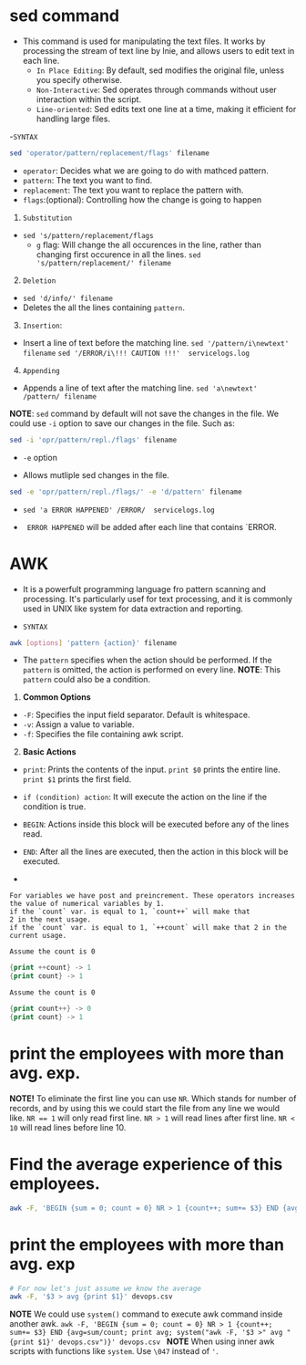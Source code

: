 # sed command
- This command is used for manipulating the text files. It works by processing the stream of text line by lnie, and allows users to edit text in each line. 
    * `In Place Editing`: By default, sed modifies the original file, unless you specify otherwise. 
    * `Non-Interactive`: Sed operates through commands without user interaction within the script. 
    * `Line-oriented`: Sed edits text one line at a time, making it efficient for handling large files. 

-`SYNTAX`
```bash
sed 'operator/pattern/replacement/flags' filename
```
* `operator`: Decides what we are going to do with mathced 
pattern. 
* `pattern`: The text you want to find. 
* `replacement`: The text you want to replace the pattern with.
* `flags`:(optional): Controlling how the change is going to happen

1. `Substitution`
- `sed 's/pattern/replacement/flags`
    * `g` flag: Will change the all occurences in the line, rather than changing first occurence in all the lines. 
`sed 's/pattern/replacement/' filename`
2. `Deletion`
-  `sed 'd/info/' filename`
- Deletes the all the lines containing `pattern`.

3. `Insertion`:
- Insert a line of text before the matching line. 
`sed '/pattern/i\newtext' filename`
`sed '/ERROR/i\!!! CAUTION !!!'  servicelogs.log`
4. `Appending`
- Appends a line of text after the matching line. 
`sed 'a\newtext' /pattern/ filename`

**NOTE**: `sed` command by default will not save the changes in the file. 
We could use `-i` option to save our changes in the file. 
Such as:
```bash
sed -i 'opr/pattern/repl./flags' filename

```

* `-e` option
- Allows mutliple sed changes in the file. 
```bash
sed -e 'opr/pattern/repl./flags/' -e 'd/pattern' filename
```
* `sed 'a ERROR HAPPENED' /ERROR/  servicelogs.log`
- ` ERROR HAPPENED` will be added after each line that contains `ERROR.  

# AWK
- It is a powerfult programming language fro pattern scanning and processing. It's particularly usef for text processing, and it is commonly used in UNIX like system for data extraction and reporting. 
* `SYNTAX`
```bash
awk [options] 'pattern {action}' filename
```
- The `pattern` specifies when the action should be performed. If the `pattern` is omitted, the action is performed on every line. 
**NOTE**: This `pattern` could also be a condition.

1. **Common Options**
- `-F`: Specifies the input field separator. Default is whitespace. 
- `-v`: Assign a value to variable. 
- `-f`: Specifies the file containing awk script. 

2. **Basic Actions**
- `print`: Prints the contents of the input. `print $0` prints the entire line. `print $1` prints the first field. 
- `if (condition) action`: It will execute the action on the line if the condition is true. 
- `BEGIN`: Actions inside this block will be executed before any of the lines read.
- `END`: After all the lines are executed, then the action in this block will be executed. 

- 
```
For variables we have post and preincrement. These operators increases the value of numerical variables by 1. 
if the `count` var. is equal to 1, `count++` will make that 
2 in the next usage. 
if the `count` var. is equal to 1, `++count` will make that 2 in the current usage. 
```
`Assume the count is 0`
```awk
{print ++count} -> 1
{print count} -> 1
```
`Assume the count is 0`
```awk
{print count++} -> 0
{print count} -> 1
```

# print the employees with more than avg. exp. 
**NOTE!** To eliminate the first line you can use
`NR`. Which stands for number of records, and by using this we could start
the file from any line we would like. 
`NR == 1` will only read first line. 
`NR > 1` will read lines after first line.
`NR < 10` will read lines before line 10. 
# Find the average experience of this employees. 
```bash
awk -F, 'BEGIN {sum = 0; count = 0} NR > 1 {count++; sum+= $3} END {avg=sum/count; print avg}' devops.csv
```
# print the employees with more than avg. exp
```bash
# For now let's just assume we know the average
awk -F, '$3 > avg {print $1}' devops.csv
```
**NOTE** We could use `system()` command to execute awk command inside another awk. 
`awk -F, 'BEGIN {sum = 0; count = 0} NR > 1 {count++; sum+= $3} END {avg=sum/count; print avg; system("awk -F, '$3 >" avg "{print $1}' devops.csv")}' devops.csv
`
**NOTE** When using inner awk scripts with functions like `system`. 
Use `\047` instead of `'`.